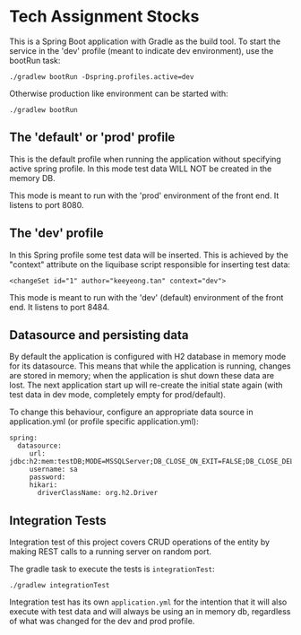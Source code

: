 # Tech Assignment Stocks

This is a Spring Boot application with Gradle as the build tool. To start the service in the 'dev' profile (meant to indicate dev environment), use the bootRun task:

`./gradlew bootRun -Dspring.profiles.active=dev`

Otherwise production like environment can be started with:

`./gradlew bootRun`

## The 'default' or 'prod' profile

This is the default profile when running the application without specifying active spring profile. In this mode test data WILL NOT be created in the memory DB.

This mode is meant to run with the 'prod' environment of the front end. It listens to port 8080.

## The 'dev' profile

In this Spring profile some test data will be inserted. This is achieved by the "context" attribute on the liquibase script responsible for inserting test data:

`<changeSet id="1" author="keeyeong.tan" context="dev">`

This mode is meant to run with the 'dev' (default) environment of the front end. It listens to port 8484.

## Datasource and persisting data

By default the application is configured with H2 database in memory mode for its datasource. This means that while the application is running, changes are stored in memory; when the application is shut down these data are lost. The next application start up will re-create the initial state again (with test data in dev mode, completely empty for prod/default).

To change this behaviour, configure an appropriate data source in application.yml (or profile specific application.yml):

```
spring:
  datasource:
     url: jdbc:h2:mem:testDB;MODE=MSSQLServer;DB_CLOSE_ON_EXIT=FALSE;DB_CLOSE_DELAY=-1
     username: sa
     password:
     hikari:
       driverClassName: org.h2.Driver
```

## Integration Tests

Integration test of this project covers CRUD operations of the entity by making REST calls to a running server on random port.

The gradle task to execute the tests is `integrationTest`:

`./gradlew integrationTest`

Integration test has its own `application.yml` for the intention that it will also execute with test data and will always be using an in memory db, regardless of what was changed for the dev and prod profile.